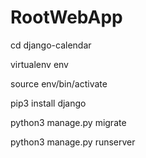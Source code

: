 # RootWebApp

cd django-calendar

virtualenv env



source env/bin/activate



pip3 install django

python3 manage.py migrate



python3 manage.py runserver
